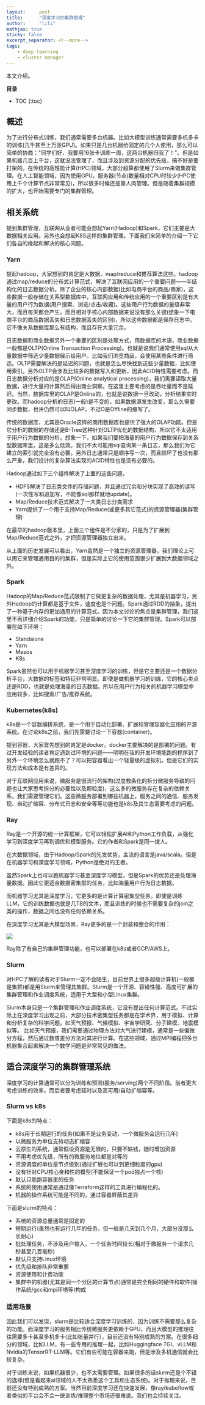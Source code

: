 ```yaml
---
layout:     post
title:      "深度学习的集群管理" 
author:     "lili" 
mathjax: true
sticky: false
excerpt_separator: <!--more-->
tags:
    - deep learning
    - cluster manager
---
```


本文介绍。

<!--more-->

**目录**
* TOC
{:toc}

## 概述

为了进行分布式训练，我们通常需要多台机器。比如大模型训练通常需要多机多卡的训练(几千甚至上万张GPU)。如果只是几台机器给固定的几个人使用，那么可以简单的协商："同学们好，我要用16张卡训练一周，这两台机器归我了！"。但是如果机器几百上千台，这就没法管理了，而且涉及到资源分配的优先级，搞不好是要打架的。在传统的高性能计算(HPC)领域，大部分超算都使用了Slurm来做集群管理。在人工智能领域，因为使用GPU，服务器(节点)数量相对CPU时较少(HPC使用上千个计算节点非常常见)，所以很多时候还是靠人肉管理。但是随着集群规模的扩大，也开始需要专门的集群管理。

## 相关系统

提到集群管理，互联网从业者可能会想起Yarn(Hadoop)和Spark，它们主要是大数据相关应用。另外也会想起K8S这样的集群管理。下面我们来简单的介绍一下它们各自的缘起和解决的核心问题。

### Yarn

提起hadoop，大家想到的肯定是大数据、map/reduce和推荐算法这些。hadoop通过map/reduce的分布式计算范式，解决了互联网应用的一个重要问题——半结构化的日志数据分析。除了企业的核心内部数据(比如电商平台的商品/商家)，这些数据一般存储在关系型数据库中，互联网应用和传统应用的一个重要区别是有大量的用户行为数据(用户搜索、浏览/点击/收藏)。这些用户行为数据的量级非常大，而且每天都会产生。而且相对于核心内部数据来说没有那么关键(想象一下电商平台的商品数据丢失和日志数据丢失的区别)，所以这些数据都是保存日志中。它不像关系数据库那么有结构，而且存在大量冗余。

日志数据和商业数据另外一个重要的区别是处理方式，用数据库的术语，商业数据一般都是OLTP(Online Transaction Processing)。也就是说我们通常使用sql从大量数据中筛选少量数据展示给用户。比如我们浏览商品，会使用某些条件进行筛选。OLTP需要解决的是延迟的问题，也就是怎么尽快找到这些少量数据，比如使用索引。另外OLTP会涉及比较多的数据写入和更新，因此ACID特性需要考虑。而日志数据分析对应的是OLAP(Online analytical processing)，我们需要读取大量数据，进行大量的计算然后得出商业洞察。在这里主要考虑的是吞吐量而不是延迟。当然，数据库里的OLAP是Online的，也就是说数据一旦改动，分析结果实时更改。而hadoop分析的日志(一般)是不变的，如果数据源发生改变，那么久需要同步数据，也许仍然可以叫OLAP，不过O是Offline的缩写了。


传统的数据库，尤其是Oracle这样的商用数据库也提供了强大的OLAP功能。但是它分析的数据的存储还是B-Tree这种针对OLTP优化的数据结构，所以它不太适用于用户行为数据的分析。想象一下，如果我们要把海量的用户行为数据保存到关系型数据库里，这是多么低效。我们不太可能用sql查询某一条日志，那么我们为它建立的索引就完全没有必要。另外日志通常只是顺序写一次，而且损坏了也没有那么严重，我们设计的复杂算法实现的ACID特性也是没有必要的。

Hadoop通过如下三个组件解决了上面的这些问题。

* HDFS解决了日志类文件的存储问题，并且通过冗余和分块实现了高效的读写(一次性写和追加写，不能像sql那样就地update)。
* Map/Reduce技术范式解决了一大类日志分类需求
* Yarn提供了一个用于支持Map/Reduce(或更多其它范式)的资源管理器(集群管理)

在最早的hadoop版本里，上面三个组件是不分家的，只是为了扩展到Map/Reduce范式之外，才把资源管理器独立出来。

从上面的历史发展可以看出，Yarn虽然是一个独立的资源管理器，我们理论上可以用它来管理通用目的的集群，但是实际上它的使用范围很少扩展到大数据领域之外。

### Spark

Hadoop的Map/Reduce范式限制了它做更复杂的数据处理，尤其是机器学习，另外Hadoop的计算都是基于文件，速度也是个问题。Spark通过RDD的抽象，提出了一种基于内存的更加通用的计算范式。因为本文讨论的焦点是集群管理，我们这里不再详细介绍Spark的功能，只是简单的讨论一下它的集群管理。Spark可以部署在如下环境：

* Standalone
* Yarn
* Mesos
* K8s

Spark虽然也可以用于机器学习甚至深度学习的训练，但是它主要还是一个数据分析平台，大数据的标签和特征非常明显。即使是做机器学习的训练，它的核心卖点还是RDD，也就是处理海量的日志数据。所以在用户行为相关的机器学习模型中应用较多，比如搜索/广告/推荐系统。


### Kubernetes(k8s)

k8s是一个容器编排系统，是一个用于自动化部署、扩展和管理容器化应用的开源系统。在讨论k8s之前，我们先需要讨论一下容器(container)。

提到容器，大家首先想到的肯定是docker。docker主要解决的是部署的问题。有过开发经验的读者肯定遇到过环境的问题——明明在我的开发环境能跑的程序到了另外一个环境怎么就跑不了？可以把容器看出一个轻量级的虚拟机，但是它们的实现方法和成本是有差异的。

对于互联网应用来说，微服务是很流行的架构(过度教条化的拆分微服务导致的问题也让大家思考拆分的必要性以及颗粒度)，这么多的微服务存在复杂的依赖关系，我们需要管理它们。这些微服务部署到哪些机器上，服务之间的通信、服务发现、自动扩缩容、分布式日志和安全等等功能也是k8s及其生态需要考虑的问题。

### Ray

Ray是一个开源的统一计算框架，它可以轻松扩展AI和Python工作负载，从强化学习到深度学习再到调优和模型服务。它的作者和Spark是同一拨人。

在大数据领域，由于Hadoop/Spark的先发优势，主流的语言是java/scala。但是在机器学习和深度学习领域，Python是绝对的王者。

虽然Spark上也可以跑机器学习甚至深度学习模型，但是Spark的优势还是处理海量数据。因此它更适合数据密集型的任务，比如海量用户行为日志数据。

而机器学习尤其是深度学习，它更多的是计算计算密集型任务。即使是训练LLM，它的训练数据也就是几TB的文本，而且训练的时候也不需要复杂的join之类的操作，数据之间也没有任何依赖关系。

在深度学习尤其是大模型场景，Ray更多的是一个封装和整合的作用：

<a>![](/img/dlcluster/1.png)</a>

Ray除了有自己的集群管理功能，也可以部署在k8s或者GCP/AWS上。

### Slurm

对HPC了解的读者对于Slurm一定不会陌生，目前世界上很多超级计算机(一般都是集群)都是用Slurm来管理其集群。Slurm是一个开源、容错性强、高度可扩展的集群管理和作业调度系统，适用于大型和小型Linux集群。

Slurm本身只是一个集群管理和作业调度系统，它没有提出任何计算范式。不过实际上在深度学习出现之前，大部分技术密集型任务都是在学术界，用于模拟、计算和分析复杂的科学问题，如天气预报、气候模拟、宇宙学研究、分子建模、地震模拟等。 比如天气预报，我们需要通过物理方法对大气进行建模，通常是一些偏微分方程，然后通过数值差分方法对其进行计算。在这些领域，通过MPI编程把多台机器集合起来解决一个数学问题是非常常见的做法。


## 适合深度学习的集群管理系统


深度学习的计算通常可以分为训练和预测(服务/serving)两个不同阶段。前者更大考虑训练的效率，而后者要考虑延时以及高可用/自动扩缩容等。

### Slurm vs k8s

下面是k8s的特点：

* k8s用于长期运行的任务(如果不是业务变动，一个微服务会运行几年)
* 以微服务为单位支持动态扩缩容
* 云原生的系统，通常假设资源是无限的，只要不缺钱，随时增加资源
* 不用考虑优先级，所有的微服务地位都是对等的
* 资源调度的单位是节点级别(通过扩展也可以到更细粒度的gpu)
* 没有针对CPU核心亲和性的模型(不能保证一个pod独占一个核)
* 默认只能跑容器里的任务
* 系统的使用通常是通过像Terraform这样的工具进行编程化的。
* 机器的操作系统可能是不同的，通过容器屏蔽其差异

下面是slurm的特点：

* 系统的资源总量通常是固定的
* 短期运行(虽然也有运行几年的任务，但一般是几天到几个月，大部分没那么长耐心)
* 批处理任务，不涉及用户输入，一个任务时间较长(相对于微服务一个请求几秒甚至几百毫秒)
* 默认只支持Linux环境
* 优先级和排队非常重要
* 资源使用和计费功能
* 集群中的机器(尤其是同一个分区的计算节点)通常是完全相同的硬件和软件(操作系统/gcc和mpi环境等)构成


### 适用场景

因此我们可以发现，slurm是比较适合深度学习训练的，因为训练不需要那么复杂的功能。而深度学习的服务相比传统微服务更依赖于GPU，而且大模型的推理往往需要多卡甚至多机多卡(比如张量并行），目前还没有特别成熟的方案。在很多细分的领域，比如LLM，有一些专用的推理一起，比如Huggingface TGI、vLLM和Nvidia的TensorRT-LLM等。它们有些可能在容器来跑，但是涉及多机通信就会比较复杂。

对于训练来说，如果机器很少，也不太需要管理。如果很多的话slurm还是个不错的选择(但是看起来ai领域的人不太熟悉这个工具和生态系统)。对于推理来说，目前还没有特别成熟的方案。当然目前深度学习还在快速发展，像ray/kubeflow或者类似的平台会不会一统训练/推理整个市场还很难说。我们也会持续关注。
